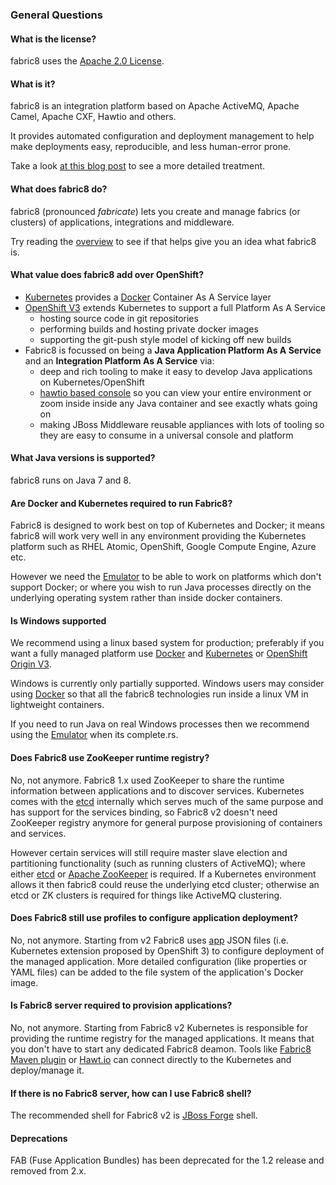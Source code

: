 ### General Questions

#### What is the license?

fabric8 uses the [Apache 2.0 License](http://www.apache.org/licenses/LICENSE-2.0.txt).

#### What is it?

fabric8 is an integration platform based on Apache ActiveMQ, Apache Camel, Apache CXF, Hawtio and others.

It provides automated configuration and deployment management to help make deployments easy, reproducible, and less human-error prone.

Take a look [at this blog post](http://www.christianposta.com/blog/?p=376) to see a more detailed treatment.

#### What does fabric8 do?

fabric8 (pronounced _fabricate_) lets you create and manage fabrics (or clusters) of applications, integrations and middleware.

Try reading the [overview](/gitbook/overview.html) to see if that helps give you an idea what fabric8 is.

#### What value does fabric8 add over OpenShift?

* [Kubernetes](http://kubernetes.io) provides a [Docker](http://docker.io/) Container As A Service layer
* [OpenShift V3](https://github.com/openshift/origin) extends Kubernetes to support a full Platform As A Service
  * hosting source code in git repositories
  * performing builds and hosting private docker images
  * supporting the git-push style model of kicking off new builds
* Fabric8 is focussed on being a **Java Application Platform As A Service** and an **Integration Platform As A Service** via:
  * deep and rich tooling to make it easy to develop Java applications on Kubernetes/OpenShift
  * [hawtio based console](http://hawt.io/) so you can view your entire environment or zoom inside inside any Java container and see exactly whats going on
  * making JBoss Middleware reusable appliances with lots of tooling so they are easy to consume in a universal console and platform

#### What Java versions is supported?

fabric8 runs on Java 7 and 8.

#### Are Docker and Kubernetes required to run Fabric8?

Fabric8 is designed to work best on top of Kubernetes and Docker; it means fabric8 will work very well in any environment providing the Kubernetes platform such as RHEL Atomic, OpenShift, Google Compute Engine, Azure etc.

However we need the [Emulator](http://fabric8.io/v2/emulation.html) to be able to work on platforms which don't support Docker; or where you wish to run Java processes directly on the underlying operating system rather than inside docker containers.

#### Is Windows supported

We recommend using a linux based system for production; preferably if you want a fully managed platform use [Docker](http://docker.io/) and [Kubernetes](http://kubernetes.io) or [OpenShift Origin V3](https://github.com/openshift/origin).

Windows is currently only partially supported. Windows users may consider using [Docker](http://docker.io/) so that all the fabric8 technologies run inside a linux VM in lightweight containers.

If you need to run Java on real Windows processes then we recommend using the [Emulator](http://fabric8.io/v2/emulation.html) when its complete.rs.

#### Does Fabric8 use ZooKeeper runtime registry?

No, not anymore. Fabric8 1.x used ZooKeeper to share the runtime information between applications and to discover services. Kubernetes comes with the [etcd](https://github.com/coreos/etcd) internally which serves much of the same purpose and has support for the services binding, so Fabric8 v2 doesn't need ZooKeeper registry anymore for general purpose provisioning of containers and services.

However certain services will still require master slave election and partitioning functionality (such as running clusters of ActiveMQ); where either [etcd](https://github.com/coreos/etcd) or [Apache ZooKeeper](http://zookeeper.apache.org/) is required. If a Kubernetes environment allows it then fabric8 could reuse the underlying etcd cluster; otherwise an etcd or ZK clusters is required for things like ActiveMQ clustering.

#### Does Fabric8 still use profiles to configure application deployment?

No, not anymore. Starting from v2 Fabric8 uses [app](http://fabric8.io/v2/apps.html) JSON files (i.e. Kubernetes extension proposed by OpenShift 3)
to configure deployment of the managed application. More detailed configuration (like properties or YAML files) can be 
added to the file system of the application's Docker image.

#### Is Fabric8 server required to provision applications?

No, not anymore. Starting from Fabric8 v2 Kubernetes is responsible for providing the runtime registry for the
managed applications. It means that you don't have to start any dedicated Fabric8 deamon. Tools like [Fabric8 Maven plugin](http://fabric8.io/v2/mavenPlugin.html)
or [Hawt.io](http://hawt.io) can connect directly to the Kubernetes and deploy/manage it.

#### If there is no Fabric8 server, how can I use Fabric8 shell?

The recommended shell for Fabric8 v2 is [JBoss Forge](http://forge.jboss.org) shell.

#### Deprecations

FAB (Fuse Application Bundles) has been deprecated for the 1.2 release and removed from 2.x.

